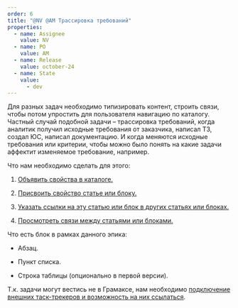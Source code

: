 ```yaml
---
order: 6
title: "@NV @AM Трассировка требований"
properties:
  - name: Assignee
    value: NV
  - name: PO
    value: AM
  - name: Release
    value: october-24
  - name: State
    value:
      - dev
---
```


Для разных задач необходимо типизировать контент, строить связи, чтобы потом упростить для пользователя навигацию по каталогу. Частный случай подобной задачи – трассировка требований, когда аналитик получил исходные требования от заказчика, написал ТЗ, создал ЮС, написал документацию. И когда меняются исходные требования или критерии, чтобы можно было понять на какие задачи аффектит изменяемое требование, например.

Что нам необходимо сделать для этого:

1. [Объявить свойства в каталоге.](./koncepciya-2/dobavyalem-svoystva-v-katalog)

2. [Присвоить свойство статье или блоку.](./koncepciya-2/dobavlyaem-svoystva-k-bloku-i-state)

3. [Указать ссылки на эту статью или блок в других статьях или блоках.](./koncepciya-2/dobavyalem-svyazi)

4. [Просмотреть связи между статьями или блоками.](./koncepciya-2/prosmotr-syazey)

Что есть блок в рамках данного эпика:

-  Абзац.

-  Пункт списка.

-  Строка таблицы (опционально в первой версии).

Т.к. задачи могут вестись не в Грамаксе, нам необходимо [подключение внешних таск-трекеров и возможность на них ссылаться](./../../jul-2024/trassirovka-trebovaniy/vneshnie-task-trekery).
